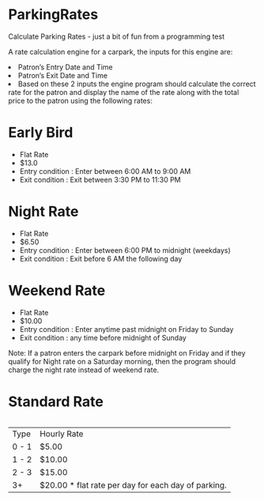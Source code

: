 # ParkingRates
Calculate Parking Rates - just a bit of fun from a programming test

A rate calculation engine for a carpark, the inputs for this engine are:

<li>Patron’s Entry Date and Time
<li>Patron’s Exit Date and Time
<li>Based on these 2 inputs the engine program should calculate the correct rate for the patron and display the name of the rate along with the total price to the patron using the following rates:

<h1>Early Bird</h1>
<ul>
<li>Flat Rate
<li>$13.0
<li>Entry condition : Enter between 6:00 AM to 9:00 AM
<li>Exit condition : Exit between 3:30 PM to 11:30 PM
</ul>
<h1>Night Rate</h1>
<ul>
<li>Flat Rate
<li>$6.50
<li>Entry condition : Enter between 6:00 PM to midnight (weekdays)
<li>Exit condition : Exit before 6 AM the following day
</ul>
<h1>Weekend Rate</h1>
<ul>
<li>Flat Rate
<li>$10.00
<li>Entry condition : Enter anytime past midnight on Friday to Sunday
<li>Exit condition : any time before midnight of Sunday
</ul>
Note: If a patron enters the carpark before midnight on Friday and if they qualify for Night rate on a Saturday morning, then the program should charge the night rate instead of weekend rate.
<h1>Standard Rate</h1>
<div style="overflow-x:auto;">
  <table>
    <tr><td>Type</td><td>Hourly Rate</td></tr>
    <tr><td>0 - 1</td><td>$5.00</td></tr>
    <tr><td>1 - 2</td><td>$10.00</td></tr>
    <tr><td>2 - 3</td><td>$15.00</td></tr>
    <tr><td>3+</td><td>$20.00 * flat rate per day for each day of parking.</td></tr>
  </table>
</div>
